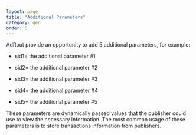 ```yaml
---
layout: page
title: "Additional Parameters"
category: gen
order: 5
---
```

AdRout provide an opportunity to add 5 additional parameters, for example:

*	sid1= the additional parameter #1

*	sid2= the additional parameter #2

*	sid3= the additional parameter #3

*	sid4= the additional parameter #4

*	sid5= the additional parameter #5

These parameters are dynamically passed values that the publisher could use to view the necessary information. The most common usage of these parameters is to store transactions information from publishers. 

